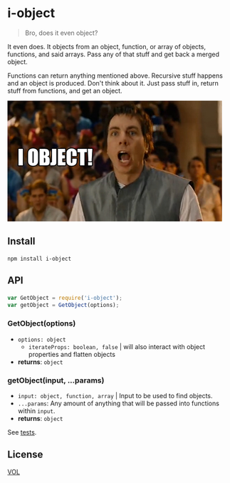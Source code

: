 # i-object

> Bro, does it even object?

It even does. It objects from an object, function, or array of objects, functions, and said arrays. Pass any of that stuff and get back a merged object.

Functions can return anything mentioned above. Recursive stuff happens and an object is produced. Don't think about it. Just pass stuff in, return stuff from functions, and get an object.

![I object!](https://raw.githubusercontent.com/m59peacemaker/js-i-object/master/i-object.jpg "I object!")

## Install
```
npm install i-object
```

## API

```javascript
var GetObject = require('i-object');
var getObject = GetObject(options);
```

### GetObject(options)

- `options: object`
  - `iterateProps: boolean, false` | will also interact with object properties and flatten objects
- **returns**: `object`

### getObject(input, ...params)

- `input: object, function, array` | Input to be used to find objects.
- `...params`: Any amount of anything that will be passed into functions within `input`.
- **returns**: `object`

See [tests](https://github.com/m59peacemaker/js-i-object/blob/master/test/index.js).

## License

[VOL](https://github.com/m59peacemaker/js-i-object/blob/master/LICENSE-VOL.txt)
